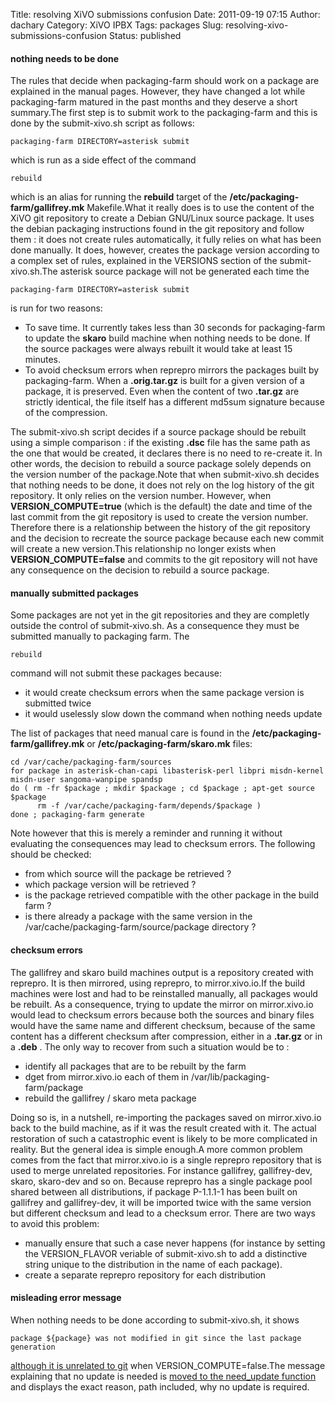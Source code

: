 Title: resolving XiVO submissions confusion
Date: 2011-09-19 07:15
Author: dachary
Category: XiVO IPBX
Tags: packages
Slug: resolving-xivo-submissions-confusion
Status: published

#### nothing needs to be done

The rules that decide when packaging-farm should work on a package are
explained in the manual pages. However, they have changed a lot while
packaging-farm matured in the past months and they deserve a short
summary.The first step is to submit work to the packaging-farm and this
is done by the submit-xivo.sh script as follows:

~~~
packaging-farm DIRECTORY=asterisk submit
~~~


which is run as a side effect of the command

~~~
rebuild
~~~


which is an alias for running the **rebuild** target of the
**/etc/packaging-farm/gallifrey.mk** Makefile.What it really does is to
use the content of the XiVO git repository to create a Debian GNU/Linux
source package. It uses the debian packaging instructions found in the
git repository and follow them : it does not create rules automatically,
it fully relies on what has been done manually. It does, however,
creates the package version according to a complex set of rules,
explained in the VERSIONS section of the submit-xivo.sh.The asterisk
source package will not be generated each time the

~~~
packaging-farm DIRECTORY=asterisk submit
~~~


is run for two reasons:

-   To save time. It currently takes less than 30 seconds for
    packaging-farm to update the **skaro** build machine when nothing
    needs to be done. If the source packages were always rebuilt it
    would take at least 15 minutes.
-   To avoid checksum errors when reprepro mirrors the packages built
    by packaging-farm. When a **.orig.tar.gz** is built for a given
    version of a package, it is preserved. Even when the content of two
    **.tar.gz** are strictly identical, the file itself has a different
    md5sum signature because of the compression.

The submit-xivo.sh script decides if a source package should be rebuilt
using a simple comparison : if the existing **.dsc** file has the same
path as the one that would be created, it declares there is no need to
re-create it. In other words, the decision to rebuild a source package
solely depends on the version number of the package.Note that when
submit-xivo.sh decides that nothing needs to be done, it does not rely
on the log history of the git repository. It only relies on the version
number. However, when **VERSION\_COMPUTE=true** (which is the default)
the date and time of the last commit from the git repository is used to
create the version number. Therefore there is a relationship between the
history of the git repository and the decision to recreate the source
package because each new commit will create a new version.This
relationship no longer exists when **VERSION\_COMPUTE=false** and
commits to the git repository will not have any consequence on the
decision to rebuild a source package.

#### manually submitted packages

Some packages are not yet in the git repositories and they are completly
outside the control of submit-xivo.sh. As a consequence they must be
submitted manually to packaging farm. The

~~~
rebuild
~~~


command will not submit these packages because:

-   it would create checksum errors when the same package version is
    submitted twice
-   it would uselessly slow down the command when nothing needs update

The list of packages that need manual care is found in the
**/etc/packaging-farm/gallifrey.mk** or **/etc/packaging-farm/skaro.mk**
files:

~~~
cd /var/cache/packaging-farm/sources
for package in asterisk-chan-capi libasterisk-perl libpri misdn-kernel misdn-user sangoma-wanpipe spandsp
do ( rm -fr $package ; mkdir $package ; cd $package ; apt-get source $package 
      rm -f /var/cache/packaging-farm/depends/$package )
done ; packaging-farm generate
~~~


Note however that this is merely a reminder and running it without
evaluating the consequences may lead to checksum errors. The following
should be checked:

-   from which source will the package be retrieved ?
-   which package version will be retrieved ?
-   is the package retrieved compatible with the other package in the
    build farm ?
-   is there already a package with the same version in the
    /var/cache/packaging-farm/source/package directory ?

#### checksum errors

The gallifrey and skaro build machines output is a repository created
with reprepro. It is then mirrored, using reprepro, to mirror.xivo.io.If
the build machines were lost and had to be reinstalled manually, all
packages would be rebuilt. As a consequence, trying to update the mirror
on mirror.xivo.io would lead to checksum errors because both the sources
and binary files would have the same name and different checksum,
because of the same content has a different checksum after compression,
either in a **.tar.gz** or in a **.deb** . The only way to recover from
such a situation would be to :

-   identify all packages that are to be rebuilt by the farm
-   dget from mirror.xivo.io each of them in
    /var/lib/packaging-farm/package
-   rebuild the gallifrey / skaro meta package

Doing so is, in a nutshell, re-importing the packages saved on
mirror.xivo.io back to the build machine, as if it was the result
created with it. The actual restoration of such a catastrophic event is
likely to be more complicated in reality. But the general idea is simple
enough.A more common problem comes from the fact that mirror.xivo.io is
a single reprepro repository that is used to merge unrelated
repositories. For instance gallifrey, gallifrey-dev, skaro, skaro-dev
and so on. Because reprepro has a single package pool shared between all
distributions, if package P-1.1.1-1 has been built on gallifrey and
gallifrey-dev, it will be imported twice with the same version but
different checksum and lead to a checksum error. There are two ways to
avoid this problem:

-   manually ensure that such a case never happens (for instance by
    setting the VERSION\_FLAVOR veriable of submit-xivo.sh to add a
    distinctive string unique to the distribution in the name of
    each package).
-   create a separate reprepro repository for each distribution

#### misleading error message

When nothing needs to be done according to submit-xivo.sh, it shows

~~~
package ${package} was not modified in git since the last package generation
~~~


[although it is unrelated to
git](http://packaging-farm.dachary.org/trac/ticket/22) when
VERSION\_COMPUTE=false.The message explaining that no update is needed
is [moved to the need\_update
function](http://packaging-farm.dachary.org/trac/changeset/d6c8676bd54b95b76ce475d7fe7dbe0d2592aafa)
and displays the exact reason, path included, why no update is required.

</p>


